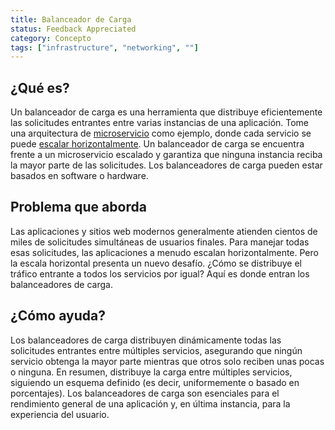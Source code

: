 ```yaml
---
title: Balanceador de Carga
status: Feedback Appreciated
category: Concepto
tags: ["infrastructure", "networking", ""]
---
```


## ¿Qué es?

Un balanceador de carga es una herramienta que distribuye eficientemente las solicitudes entrantes entre varias instancias de una aplicación.
Tome una arquitectura de [microservicio](/microservices/) como ejemplo, donde cada servicio se puede [escalar horizontalmente](/escala-horizontal/).
Un balanceador de carga se encuentra frente a un microservicio escalado y garantiza que ninguna instancia reciba la mayor parte de las solicitudes.
Los balanceadores de carga pueden estar basados en software o hardware.

## Problema que aborda

Las aplicaciones y sitios web modernos generalmente atienden cientos de miles de solicitudes simultáneas de usuarios finales.
Para manejar todas esas solicitudes, las aplicaciones a menudo escalan horizontalmente.
Pero la escala horizontal presenta un nuevo desafío. ¿Cómo se distribuye el tráfico entrante a todos los servicios por igual?
Aquí es donde entran los balanceadores de carga.

## ¿Cómo ayuda?

Los balanceadores de carga distribuyen dinámicamente todas las solicitudes entrantes entre múltiples servicios, asegurando que ningún servicio obtenga la mayor parte mientras que otros solo reciben unas pocas o ninguna.
En resumen, distribuye la carga entre múltiples servicios, siguiendo un esquema definido (es decir, uniformemente o basado en porcentajes).
Los balanceadores de carga son esenciales para el rendimiento general de una aplicación y, en última instancia, para la experiencia del usuario.
